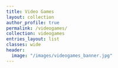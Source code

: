 ```yaml
---
title: Video Games
layout: collection
author_profile: true
permalink: /videogames/
collection: videogames
entries_layout: list
classes: wide
header:
  image: "/images/videogames_banner.jpg"
---
```

